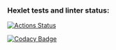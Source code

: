 ### Hexlet tests and linter status:
[![Actions Status](https://github.com/tarvarrs/python-project-83/actions/workflows/hexlet-check.yml/badge.svg)](https://github.com/tarvarrs/python-project-83/actions)

[![Codacy Badge](https://app.codacy.com/project/badge/Grade/8ad279cc62784f41b82f24bd5d52eee4)](https://app.codacy.com/gh/tarvarrs/python-project-83/dashboard?utm_source=gh&utm_medium=referral&utm_content=&utm_campaign=Badge_grade)
